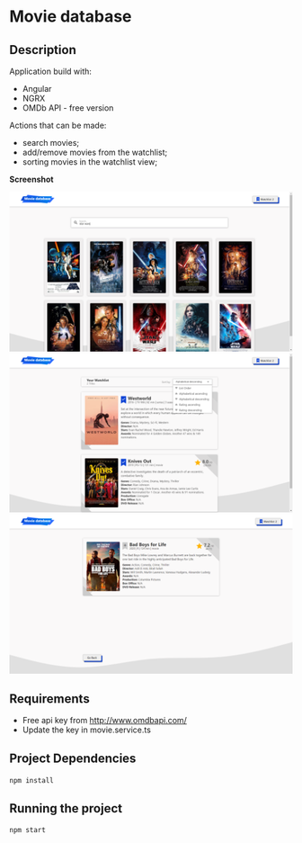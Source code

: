 # Movie database

## Description

Application build with:
* Angular
* NGRX
* OMDb API - free version

Actions that can be made:
* search movies;
* add/remove movies from the watchlist;
* sorting movies in the watchlist view;

__Screenshot__

![alt text](https://raw.githubusercontent.com/AndreiGolopenta/movie-database/master/src/assets/screenshot/2.png)
![alt text](https://raw.githubusercontent.com/AndreiGolopenta/movie-database/master/src/assets/screenshot/1.png)
![alt text](https://raw.githubusercontent.com/AndreiGolopenta/movie-database/master/src/assets/screenshot/3.png)

## Requirements

* Free api key from http://www.omdbapi.com/
* Update the key in movie.service.ts

## Project Dependencies
`npm install`

## Running the project
```cli
npm start
```
